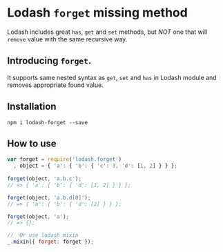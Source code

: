 # Lodash `forget` missing method
Lodash includes great `has`, `get` and `set` methods, but _NOT_ one that will `remove` value with the same recursive way. 

## Introducing `forget`. 
It supports same nested syntax as `get`, `set` and `has` in Lodash module and removes appropriate found value.

## Installation
```
npm i lodash-forget --save
```
## How to use
```js
var forget = require('lodash.forget')
  , object = { 'a': { 'b': { 'c': 3, 'd': [1, 2] } } };
   
forget(object, 'a.b.c');
// => { 'a': { 'b': { 'd': [1, 2] } } };

forget(object, 'a.b.d[0]');
// => { 'a': { 'b': { 'd': [2] } } };

forget(object, 'a');
// => {};

//  Or use lodash mixin
_.mixin({ forget: forget });
```
